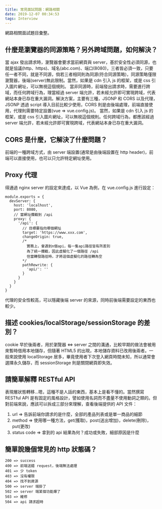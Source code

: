 ```yaml
---
title: 常見面試問題：網路相關
date: 2019-12-07 00:34:53
tags: Interview
---
```

網路相關面試題目彙整。
<!--more-->
## 什麼是瀏覽器的同源策略？另外跨域問題，如何解決？
當 ajax 發出請求時，瀏覽器會要求當前網頁與 server，基於安全性必須同源，也就是協議(http、https)、域名(abc.com)、端口(8080)，三者皆必須一致，只要任一者不同，就是不同源，倘若三者相同則為同源(符合同源策略)，同源策略僅限瀏覽器，後端(server)無此限制。當然，如果是 cdn 引入 js 的框架，或是 css 引入圖片網址，可以無視這個規則。
當非同源時，前端發出請求時，需要進行跨域，而任何跨域行為，理當經過 server 端允許，若未經允許即可實現跨域，代表網站本身已存在重大漏洞。解決方案，主要有三種，JSONP 和 CORS 以及代理，JSONP 透過 script 導入目前比較少使用，CORS 則是由後端處理，前端直接使用，代理則需要特定設置(vue => vue.config.js)。
當然，如果是 cdn 引入 js 的框架，或是 css 引入圖片網址，可以無視這個規則。任何跨域行為，都應該經過 server 端允許，若未經允許即可實現跨域，代表網站本身已存在重大漏洞。

## CORS 是什麼，它解決了什麼問題？
前端的一種跨域方式，由 server 端設置(通常是由後端設置在 http header)，前端可以直接使用，也可以只允許特定網址使用。

## Proxy 代理
得通過 nginx server 的設定來達成，以 Vue 為例，在 vue.config.js 進行設定：
```
module.exports = {
  devServer: {
    host: 'localhost',
    port: 8080,
    // 當網址攔截到 /api
    proxy: {
      '/api': {
        // 目標要指向哪個網址
        target: 'https://www.xxx.com',
        changeOrigin: true,
        /*
          實務上，會遇到n個api，每一隻api路徑皆有所差別
          為了統一攔截，因此虛擬化了一個路徑 /api
          但當轉發路徑時，才將這個虛擬化的路徑轉為空
        */
        pathRewrite: {
          'api/': ''
        }
      }
    }
  }
}
```
代理的安全性較高，可以隱藏後端 server 的來源，同時前後端需要設定的東西也較少。

## 描述 cookies/localStorage/sessionStorage 的差別？
cookie 早於後兩者，用於瀏覽器 <=> server 之間的溝通，比較早期的做法會被用來暫時借用本地儲存，但隨著 HTML5 的出現，本地儲存資料已改用後兩者。一般來說使用 localStorage 居多，畢竟使用者下次登入網頁時間未知，所以通常會選擇永久儲存，而 sessionStorage 則是關閉網頁即失效。

## 請簡單解釋 RESTful API
表現層狀態轉移...嗯，這種不是人話的東西，基本上是看不懂的。當然撰寫 RESTful API 是有固定的風格設計，譬如使用名詞而不盡量不使用動詞之類的。但對前端來說，應該可以拆成三部分來理解，查看後端提供的 API 文件：
1. url => 告訴前端你請求的是什麼，全部的產品列表或是單一商品的細節
2. method => 使用哪一種方法，get(獲取)，post(送出增加)，delete(刪除)，put(更改)
3. status code => 拿到的 api 結果為何？成功或失敗，細部原因是什麼


## 簡單說幾個常見的 http 狀態碼？
```
200 => success
400 => 前端送錯 request，後端無法處理
401 => 少 token
403 => 沒有權限
404 => 找不到資源
500 => server 端掛了
502 => server 端某個功能爆了
503 => 維修
504 => api 請求超時
```